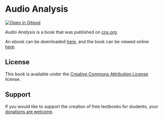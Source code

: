 # Audio Analysis

[![Open in Gitpod](https://gitpod.io/button/open-in-gitpod.svg)](https://gitpod.io/from-referrer/)

_Audio Analysis_ is a book that was published on [cnx.org](https://cnx.org/).

An ebook can be downloaded [here](https://github.com/cnx-user-books/cnxbook-audio-analysis/releases/latest), and the book can be viewed online [here](https://github.com/cnx-user-books/cnxbook-audio-analysis/releases/latest).

## License
This book is available under the [Creative Commons Attribution License](./LICENSE) license.

## Support
If you would like to support the creation of free textbooks for students, your [donations are welcome](https://riceconnect.rice.edu/donation/support-openstax-banner).
